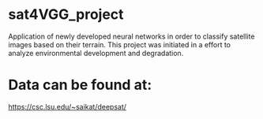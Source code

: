 # sat4VGG_project
Application of newly developed neural networks in order to classify satellite images based on their terrain. This project was initiated in a effort to analyze environmental development and degradation.


# Data can be found at: 
https://csc.lsu.edu/~saikat/deepsat/
